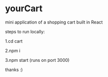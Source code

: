 # yourCart
mini application of a shopping cart built in React

steps to run locally:

1.cd cart

2.npm i

3.npm start (runs on port 3000)

thanks :)
